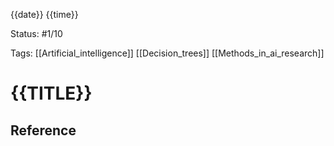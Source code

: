 
{{date}} {{time}}

Status: #1/10

Tags: [[Artificial_intelligence]] [[Decision_trees]] [[Methods_in_ai_research]]

# {{TITLE}}




## Reference
